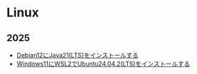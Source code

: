 # Linux

## 2025
- [Debian12にJava21(LTS)をインストールする](https://github.com/yvafdevnsk/linux/blob/main/debian12-install-java21.md)
- [Windows11にWSL2でUbuntu24.04.2(LTS)をインストールする](https://github.com/yvafdevnsk/linux/blob/main/windows11-wsl-install-ubuntu24.md)
